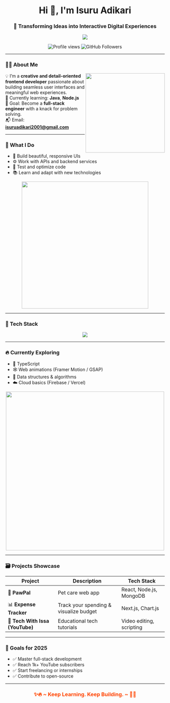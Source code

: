 <h1 align="center">Hi 👋, I'm Isuru Adikari</h1>
<h3 align="center">🚀 Transforming Ideas into Interactive Digital Experiences</h3>

<p align="center">
  <img src="https://readme-typing-svg.herokuapp.com/?lines=Frontend+Developer;Java+%7C+NodeJS+Learner;Loves+Clean+UI+%26+Code;Based+in+Sri+Lanka&center=true&width=500&height=30" />
</p>

<p align="center">
  <img src="https://komarev.com/ghpvc/?username=isuruadikari01&label=Profile%20views&color=0e75b6&style=flat" alt="Profile views" />
  <img src="https://img.shields.io/github/followers/isuruadikari01?label=Follow&style=social" alt="GitHub Followers" />
</p>

---

### 👨‍💻 About Me

<img align="right" src="https://cdn.dribbble.com/users/1162077/screenshots/3848914/programmer.gif" width="250" />

💡 I’m a **creative and detail-oriented frontend developer** passionate about building seamless user interfaces and meaningful web experiences.  
🌱 Currently learning: **Java**, **Node.js**  
🎯 Goal: Become a **full-stack engineer** with a knack for problem solving.  
📬 Email: **isuruadikari2001@gmail.com**

---

### 🔧 What I Do

- 🎨 Build beautiful, responsive UIs  
- ⚙️ Work with APIs and backend services  
- 🧪 Test and optimize code  
- 📚 Learn and adapt with new technologies  

<p align="center">
  <img src="https://media.giphy.com/media/kH1DBkPNyZPOk0BxrM/giphy.gif" width="400" />
</p>

---

### 🚀 Tech Stack

<p align="center">
  <img src="https://skillicons.dev/icons?i=html,css,js,react,nextjs,nodejs,mongodb,git,github,vscode" />
</p>

---

### 🔥 Currently Exploring

- 🧠 TypeScript  
- 🕸️ Web animations (Framer Motion / GSAP)  
- 🧩 Data structures & algorithms  
- ☁️ Cloud basics (Firebase / Vercel)  

<p align="center">
  <img src="https://raw.githubusercontent.com/abhisheknaiidu/abhisheknaiidu/master/code.gif" width="500" />
</p>

---

### 🗃️ Projects Showcase

| Project | Description | Tech Stack |
|--------|-------------|------------|
| 🐾 **PawPal** | Pet care web app | React, Node.js, MongoDB |
| 📊 **Expense Tracker** | Track your spending & visualize budget | Next.js, Chart.js |
| 🎥 **Tech With Issa (YouTube)** | Educational tech tutorials | Video editing, scripting |

---

### 🎯 Goals for 2025

- ✅ Master full-stack development  
- ✅ Reach 1k+ YouTube subscribers  
- ✅ Start freelancing or internships  
- ✅ Contribute to open-source  

---

<h3 align="center" style="font-weight:bold; color:#ff4500;">
  ✨🔥 ~ Keep Learning. Keep Building. ~ 🚀✨
</h3>






>
